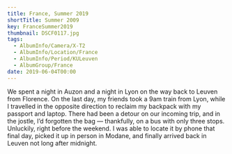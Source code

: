 ```yaml
---
title: France, Summer 2019
shortTitle: Summer 2009
key: FranceSummer2019
thumbnail: DSCF0117.jpg
tags:
  - AlbumInfo/Camera/X-T2
  - AlbumInfo/Location/France
  - AlbumInfo/Period/KULeuven
  - AlbumGroup/France
date: 2019-06-04T00:00
---
```

We spent a night in Auzon and a night in Lyon on the way back to Leuven from Florence. On the last day, my friends took a 9am train from Lyon, while I travelled in the opposite direction to reclaim my backpack with my passport and laptop. There had been a detour on our incoming trip, and in the jostle, I’d forgotten the bag — thankfully, on a bus with only three stops. Unluckily, right before the weekend. I was able to locate it by phone that final day, picked it up in person in Modane, and finally arrived back in Leuven not long after midnight.
